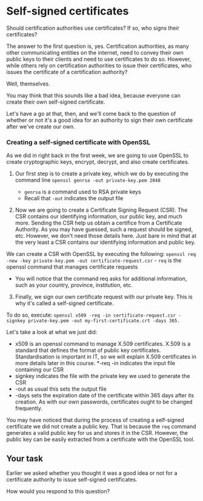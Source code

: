 # Self-signed certificates

Should certification authorities use certificates? If so, who signs their certificates?

The answer to the first question is, yes. Certification authorities, as many other communicating entities on the internet, need to convey their own public keys to their clients and need to use certificates to do so. However, while others rely on certification authorities to issue their certificates, who issues the certificate of a certification authority? 

Well, themselves. 

You may think that this sounds like a bad idea, because everyone can create their own self-signed certificate. 

Let's have a go at that, then, and we'll come back to the question of whether or not it's a good idea for an authority to sign their own certificate after we've create our own.

### Creating a self-signed certificate with OpenSSL

As we did in right back in the first week, we are going to use OpenSSL to create cryptographic keys, encrypt, decrypt, and also create certificates. 

1. Our first step is to create a private key, which we do by executing the command line `openssl genrsa -out private-key.pem 2048`

    - `genrsa` is a command used to RSA private keys
    - Recall that `-out` indicates the output file

2. Now we are going to create a Certificate Signing Request (CSR). The CSR contains our identifying information, our public key, and much more. Sending the CSR help us obtain a certifice from a Certificate Authority. As you may have guessed, such a request should be signed, etc. However, we don't need those details here. Just bare in mind that at the very least a CSR contains our identifying information and public key. 

We can create a CSR with OpenSSL by executing the following: `openssl req -new -key private-key.pem -out certificate-request.csr`
    - `req` is the openssl command that manages certificate requests

* You will notice that the command req asks for additional information, such as your country, province, institution, etc. 

3. Finally, we sign our own certificate request with our private key.  This is why it's called a self-signed certificate. 

To do so, execute: `openssl x509 -req -in certificate-request.csr -signkey private-key.pem -out my-first-certificate.crt -days 365.`

Let's take a look at what we just did:

* x509 is an openssl command to manage X.509 certificates. X.509 is a standard that defines the format of public key certificates. Standardisation is important in IT, so we will explain X.509 certificates in more details later in this course.
*-req -in indicates the input file containing our CSR
* signkey indicates the file with the private key we used to generate the CSR
* -out as usual this sets the output file
* -days sets the expiration date of the certificate within 365 days after its creation. As with our own passwords, certificates ought to be changed frequently. 

You may have noticed that during the process of creating a self-signed certificate we did not create a public key. That is because the `req` command generates a valid public key for us and stores it in the CSR. However, the public key can be easily extracted from a certificate with the OpenSSL tool. 

## Your task

Earlier we asked whether you thought it was a good idea or not for a certificate authority to issue self-signed certificates.

How would you respond to this question?

